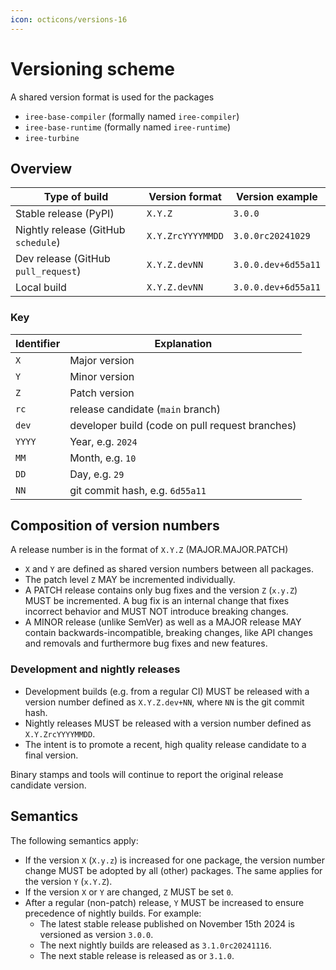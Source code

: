 ```yaml
---
icon: octicons/versions-16
---
```


# Versioning scheme

A shared version format is used for the packages

* `iree-base-compiler` (formally named `iree-compiler`)
* `iree-base-runtime` (formally named `iree-runtime`)
* `iree-turbine`

## Overview

Type of build | Version format | Version example
------------- | -------------- | ---------------
Stable release (PyPI) | `X.Y.Z` | `3.0.0`
Nightly release (GitHub `schedule`) | `X.Y.ZrcYYYYMMDD` | `3.0.0rc20241029`
Dev release (GitHub `pull_request`) | `X.Y.Z.devNN` | `3.0.0.dev+6d55a11`
Local build | `X.Y.Z.devNN` | `3.0.0.dev+6d55a11`

### Key

Identifier | Explanation
---------- | -----------
`X` | Major version
`Y` | Minor version
`Z` | Patch version
`rc` | release candidate (`main` branch)
`dev` | developer build (code on pull request branches)
`YYYY` | Year, e.g. `2024`
`MM` | Month, e.g. `10`
`DD` | Day, e.g. `29`
`NN` | git commit hash, e.g. `6d55a11`

## Composition of version numbers

A release number is in the format of `X.Y.Z` (MAJOR.MAJOR.PATCH)

* `X` and `Y` are defined as shared version numbers between all packages.
* The patch level `Z` MAY be incremented individually.
* A PATCH release contains only bug fixes and the version `Z` (`x.y.Z`) MUST be
  incremented. A bug fix is an internal change that fixes incorrect behavior
  and MUST NOT introduce breaking changes.
* A MINOR release (unlike SemVer) as well as a MAJOR release MAY contain
  backwards-incompatible, breaking changes, like API changes and removals and
  furthermore bug fixes and new features.

### Development and nightly releases

* Development builds (e.g. from a regular CI) MUST be released with a version
  number defined as `X.Y.Z.dev+NN`, where `NN` is the git commit hash.
* Nightly releases MUST be released with a version number defined as `X.Y.ZrcYYYYMMDD`.
* The intent is to promote a recent, high quality release candidate to a final
  version.

Binary stamps and tools will continue to report the original release candidate version.

## Semantics

The following semantics apply:

* If the version `X` (`X.y.z`) is increased for one package, the version number
  change MUST be adopted by all (other) packages. The same applies for the
  version `Y` (`x.Y.Z`).
* If the version `X` or `Y` are changed, `Z` MUST be set `0`.
* After a regular (non-patch) release, `Y` MUST be increased to ensure precedence of nightly builds.
  For example:
    * The latest stable release published on November 15th 2024 is versioned as
      version `3.0.0`.
    * The next nightly builds are released as `3.1.0rc20241116`.
    * The next stable release is released as or `3.1.0`.
